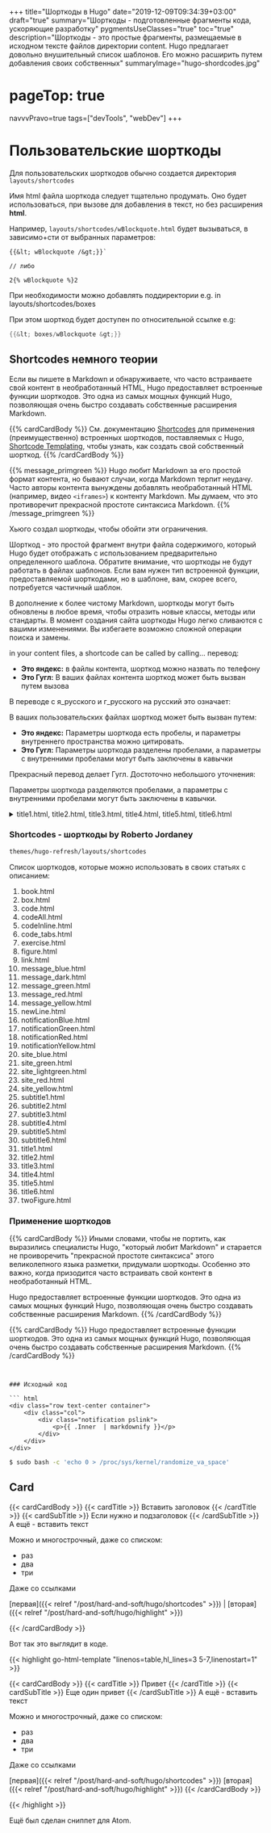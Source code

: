+++
title="Шорткоды в Hugo"
date="2019-12-09T09:34:39+03:00"
draft="true"
summary="Шорткоды - подготовленные фрагменты кода, ускоряющие разработку"
pygmentsUseClasses="true"
toc="true"
description="Шорткоды - это простые фрагменты, размещаемые в исходном тексте файлов директории content. Hugo предлагает довольно внушительный список шаблонов. Его можно расширить путем добавления своих собственных"
summaryImage="hugo-shordcodes.jpg"
# pageTop: true
navvvPravo=true
tags=["devTools", "webDev"]
+++

# Пользовательские шорткоды

Для пользовательских шорткодов обычно создается директория `layouts/shortcodes`

Имя html файла шорткода следует тщательно продумать. Оно будет использоваться, при вызове для добавления в текст, но без расширения **html**.

Например, `layouts/shortcodes/wBlockquote.html` будет вызываться, в зависимо+сти от выбранных параметров:

``` hugo
{{&lt; wBlockquote /&gt;}}`

// либо

2{% wBlockquote %}2
```

При необходимости можно добавлять поддиректории e.g. in layouts/shortcodes/boxes

При этом шорткод будет доступен по относительной ссылке e.g:

``` go
{{&lt; boxes/wBlockquote &gt;}}
```

## Shortcodes немного теории

Если вы пишете в Markdown и обнаруживаете, что часто встраиваете свой контент в необработанный HTML, Hugo предоставляет встроенные функции шорткодов. Это одна из самых мощных функций Hugo, позволяющая очень быстро создавать собственные расширения Markdown.

{{% cardCardBody %}}
См. документацию [Shortcodes](https://gohugo.io/content-management/shortcodes/) для применения (преимущественно) встроенных шорткодов, поставляемых с Hugo, [Shortcode Templating](https://gohugo.io/templates/shortcode-templates/), чтобы узнать, как создать свой собственный шорткод.
{{% /cardCardBody %}}

{{% message_primgreen %}}
Hugo любит Markdown за его простой формат контента, но бывают случаи, когда Markdown терпит неудачу. Часто авторы контента вынуждены добавлять необработанный HTML (например, видео `<iframes>`) к контенту Markdown. Мы думаем, что это противоречит прекрасной простоте синтаксиса Markdown.
{{% /message_primgreen %}}

Хьюго создал шорткоды, чтобы обойти эти ограничения.

Шорткод - это простой фрагмент внутри файла содержимого, который Hugo будет отображать с использованием предварительно определенного шаблона. Обратите внимание, что шорткоды не будут работать в файлах шаблонов. Если вам нужен тип встроенной функции, предоставляемой шорткодами, но в шаблоне, вам, скорее всего, потребуется частичный шаблон.

В дополнение к более чистому Markdown, шорткоды могут быть обновлены в любое время, чтобы отразить новые классы, методы или стандарты. В момент создания сайта шорткоды Hugo легко сливаются с вашими изменениями. Вы избегаете возможно сложной операции поиска и замены.

in your content files, a shortcode can be called by calling... перевод:
- **Это яндекс:** в файлы контента, шорткод можно назвать по телефону
- **Это Гугл:** В ваших файлах контента шорткод может быть вызван путем вызова

В переводе с я_русского и г_русского на русский это означает:

В ваших пользовательских файлах шорткод может быть вызван путем:


- **Это яндекс:** Параметры шорткода есть пробелы, и параметры внутреннего пространства можно цитировать.
- **Это Гугл:** Параметры шорткода разделены пробелами, а параметры с внутренними пробелами могут быть заключены в кавычки

Прекрасный перевод делает Гугл. Достоточно небольшого уточнения:

Параметры шорткода разделяются пробелами, а параметры с внутренними пробелами могут быть заключены в кавычки.



<details>
<summary> title1.html, title2.html, title3.html, title4.html, title5.html, title6.html </summary>

Usage example:

```
{< title1 "My awesome title" "my-title-id">}
```

The **first parameter** is the title of the shortcode (in this example is "My awesome title").<br>
The **second paramter** is the ID of the shortcode (in this example is "my-title-id").<br>
It can be used in links to the same page as:

```
[link to the title](#my-title-id)
```
</details>

### Shortcodes - шорткоды by Roberto Jordaney


``` bash
themes/hugo-refresh/layouts/shortcodes
```

Список шорткодов, которые можно использовать в своих статьях с описанием:
1. book.html
1. box.html
1. code.html
1. codeAll.html
1. codeInline.html
1. code_tabs.html
1. exercise.html
1. figure.html
1. link.html
1. message_blue.html
1. message_dark.html
1. message_green.html
1. message_red.html
1. message_yellow.html
1. newLine.html
1. notificationBlue.html
1. notificationGreen.html
1. notificationRed.html
1. notificationYellow.html
1. site_blue.html
1. site_green.html
1. site_lightgreen.html
1. site_red.html
1. site_yellow.html
1. subtitle1.html
1. subtitle2.html
1. subtitle3.html
1. subtitle4.html
1. subtitle5.html
1. subtitle6.html
1. title1.html
1. title2.html
1. title3.html
1. title4.html
1. title5.html
1. title6.html
1. twoFigure.html


### Применение шорткодов

{{% cardCardBody %}}
Иными словами, чтобы не портить, как выразились специалисты Hugo, "который любит Markdown" и старается не проиворечить "прекрасной простоте синтаксиса" этого великолепного языка разметки, придумали шорткоды. Особенно это важно, когда  призодится часто встраивать свой контент в необработанный HTML.

Hugo предоставляет встроенные функции шорткодов. Это одна из самых мощных функций Hugo, позволяющая очень быстро создавать собственные расширения Markdown.
{{% /cardCardBody %}}


{{% cardCardBody %}}
Hugo предоставляет встроенные функции шорткодов. Это одна из самых мощных функций Hugo, позволяющая очень быстро создавать собственные расширения Markdown.
{{% /cardCardBody %}}
```


### Исходный код

``` html
<div class="row text-center container">
    <div class="col">
        <div class="notification pslink">
            <p>{{ .Inner  | markdownify }}</p>
        </div>
    </div>
</div>
```

``` bash
$ sudo bash -c 'echo 0 > /proc/sys/kernel/randomize_va_space'

```

## Card

{{< cardCardBody >}}
{{< cardTitle >}}
  Вставить заголовок
{{< /cardTitle >}}
{{< cardSubTitle >}}
  Если нужно и подзаголовок
{{< /cardSubTitle >}}
 А ещё - вставить текст

Можно и многострочный, даже со списком:

- раз
- два
- три

Даже со ссылками

[первая]({{< relref "/post/hard-and-soft/hugo/shortcodes" >}}) | [вторая]({{< relref "/post/hard-and-soft/hugo/highlight" >}})

{{< /cardCardBody >}}


Вот так это выглядит в коде.

{{< highlight go-html-template "linenos=table,hl_lines=3 5-7,linenostart=1" >}}

{{< cardCardBody >}}
{{< cardTitle >}}
Привет
{{< /cardTitle >}}
{{< cardSubTitle >}}
Еще один привет
{{< /cardSubTitle >}}
А ещё - вставить текст

Можно и многострочный, даже со списком:

- раз
- два
- три

Даже со ссылками

[первая]({{< relref "/post/hard-and-soft/hugo/shortcodes" >}})
[вторая]({{< relref "/post/hard-and-soft/hugo/highlight" >}})
{{< /cardCardBody >}}

{{< /highlight >}}

Ещё был сделан сниппет для Atom.
